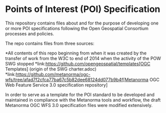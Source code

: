 Points of Interest (POI) Specification
===

This repository contains files about and for the purpose of developing one or more POI specifications following the Open Geospatial Consortium processes and policies.

The repo contains files from three sources:

*All contents of this repo beginning from when it was created by the transfer of work from the W3C to end of 2014 when the activity of the POW SWG stopped
*link:https://github.com/opengeospatial/templates[OGC Templates] (origin of the SWG charter.adoc)
*link:https://github.com/metanorma/ogc-wfs/tree/afad7f2cfca77ba67c5b82dee68124dd077b9b4f[Metanorma OGC Web Feature Service 3.0 specification repository]

In order to serve as a template for the POI standard to be developed and maintained in compliance with the Metanorma tools and workflow, the draft Metanorma OGC WFS 3.0 specification files were modified extensively.
